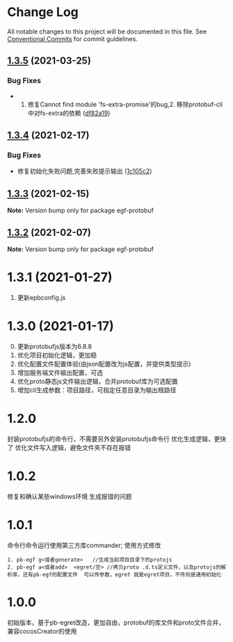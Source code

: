 # Change Log

All notable changes to this project will be documented in this file.
See [Conventional Commits](https://conventionalcommits.org) for commit guidelines.

## [1.3.5](https://github.com/AILHC/EasyGameFrameworkOpen/compare/egf-protobuf@1.3.4...egf-protobuf@1.3.5) (2021-03-25)


### Bug Fixes

* 1. 修复Cannot find module 'fs-extra-promise'的bug,2. 移除protobuf-cli中对fs-extra的依赖 ([df82a19](https://github.com/AILHC/EasyGameFrameworkOpen/commit/df82a1984df6155678ec9f95416469a3ad1a27af))





## [1.3.4](https://github.com/AILHC/EasyGameFrameworkOpen/compare/egf-protobuf@1.3.3...egf-protobuf@1.3.4) (2021-02-17)


### Bug Fixes

* 修复初始化失败问题,完善失败提示输出 ([1c105c2](https://github.com/AILHC/EasyGameFrameworkOpen/commit/1c105c222987321f29cef9dcede80baca863f36f))





## [1.3.3](https://github.com/AILHC/EasyGameFrameworkOpen/compare/egf-protobuf@1.3.2...egf-protobuf@1.3.3) (2021-02-15)

**Note:** Version bump only for package egf-protobuf





## [1.3.2](https://github.com/AILHC/EasyGameFrameworkOpen/compare/egf-protobuf@1.3.1...egf-protobuf@1.3.2) (2021-02-07)

**Note:** Version bump only for package egf-protobuf





# 1.3.1 (2021-01-27)
1. 更新epbconfig.js

# 1.3.0 (2021-01-17)
0. 更新protobufjs版本为6.8.8
1. 优化项目初始化逻辑，更加稳
2. 优化配置文件配置体验(由json配置改为js配置，并提供类型提示)
3. 增加服务端文件输出配置，可选
4. 优化proto静态js文件输出逻辑，合并protobuf库为可选配置
5. 增加cli生成参数：项目路径，可指定任意目录为输出根路径

# 1.2.0

封装protobufjs的命令行，不需要另外安装protobufjs命令行
优化生成逻辑，更快了
优化文件写入逻辑，避免文件夹不存在报错

# 1.0.2
修复和确认某些windows环境 生成报错的问题

# 1.0.1
命令行命令运行使用第三方库commander;
使用方式修改

    1. pb-egf g<或者generate>   //生成当前项目目录下的protojs
    2. pb-egf a<或者add>  <egret/空> //拷贝proto .d.ts定义文件，以及protojs的解析库，还有pb-egf的配置文件  可以传参数，egret 就是egret项目，不传则是通用初始化


# 1.0.0
初始版本，基于pb-egret改造，更加自由，protobuf的库文件和proto文件合并，兼容cocosCreator的使用
